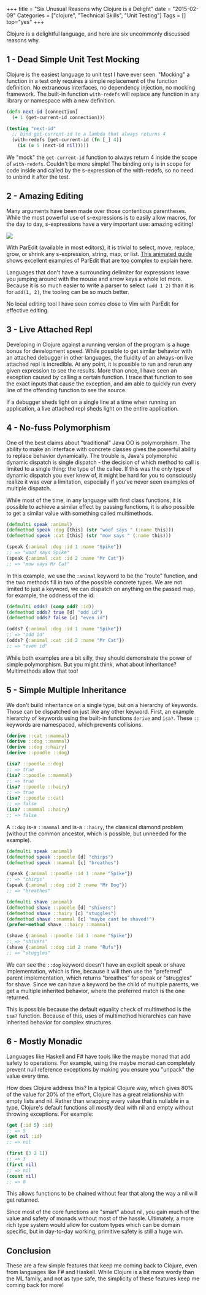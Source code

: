 +++
title = "Six Unusual Reasons why Clojure is a Delight"
date = "2015-02-09"
Categories = ["clojure", "Technical Skills", "Unit Testing"]
Tags = []
top="yes"
+++

Clojure is a delightful language, and here are six uncommonly
discussed reasons why.

## 1 - Dead Simple Unit Test Mocking

Clojure is the easiest language to unit test I have ever
seen. "Mocking" a function in a test only requires a simple
replacement of the function definition. No extraneous interfaces, no
dependency injection, no mocking framework.  The built-in function ```with-redefs```
will replace any function in any library or
namespace with a new definition.

``` clojure
(defn next-id [connection]
  (+ 1 (get-current-id connection)))

(testing "next-id"
  ;; bind get-current-id to a lambda that always returns 4 
  (with-redefs [get-current-id (fn [_] 4)]
    (is (= 5 (next-id nil)))))
```

We "mock" the ```get-current-id``` function to always return 4 inside
the scope of ```with-redefs```. Couldn't be more simple! The binding
only is in scope for code inside and called by the s-expression of the
with-redefs, so no need to unbind it after the test.

## 2 - Amazing Editing

Many arguments have been made over those contentious
parentheses. While the most powerful use of s-expressions is to easily
allow macros, for the day to day, s-expressions have a very important
use: amazing editing!

<img src="http://danmidwood.com/assets/animated-paredit/paredit-slurp-barf.gif"></img>

With ParEdit (available in most editors), it is trivial to select,
move, replace, grow, or shrink any s-expression, string, map, or
list. [This animated guide](http://danmidwood.com/content/2014/11/21/animated-paredit.html)
shows excellent examples of ParEdit that are too
complex to explain here.

Languages that don't have a surrounding delimiter for expressions
leave you jumping around with the mouse and arrow keys a whole lot more.
Because it is so much easier to write a parser to select ```(add 1 2)```
than it is for ```add(1, 2)```, the tooling can be so much better.

No local editing tool I have seen comes close to Vim with ParEdit for
effective editing. 

## 3 - Live Attached Repl

Developing in Clojure against a running version of the program is a
huge bonus for development speed. While possible to get similar
behavior with an attached debugger in other languages, the fluidity of
an always-on live attached repl is incredible. At any point, it is
possible to run and rerun any given expression to see the
results. More than once, I have seen an exception caused by calling a
certain function. I trace that function to see the exact inputs that
cause the exception, and am able to quickly run every line of the
offending function to see the source.

If a debugger sheds light on a single line at a time when running an
application, a live attached repl sheds light on the entire
application.

## 4 - No-fuss Polymorphism

One of the best claims about "traditional" Java OO is
polymorphism. The ability to make an interface with concrete classes
gives the powerful ability to replace behavior dynamically. The
trouble is, Java's polymorphic dynamic dispatch is single dispatch - the
decision of which method to call is limited to a single thing: the
type of the callee. If this was the only type of dynamic dispatch you
ever knew of, it might be hard for you to consciously realize it was
ever a limitation, especially if you've never seen examples of
multiple dispatch.

While most of the time, in any language with first class functions, it
is possible to achieve a similar effect by passing functions, it is
also possible to get a similar value with something called multimethods.

``` clojure
(defmulti speak :animal)
(defmethod speak :dog [this] (str "woof says " (:name this)))
(defmethod speak :cat [this] (str "mow says " (:name this)))

(speak {:animal :dog :id 1 :name "Spike"})
;; => "woof says Spike"
(speak {:animal :cat :id 2 :name "Mr Cat"})
;; => "mow says Mr Cat"
```

In this example, we use the ```:animal``` keyword to be the "route" function,
and the two methods fill in two of the possible concrete types. We are
not limited to just a keyword, we can dispatch on anything on the
passed map, for example, the oddness of the id:

``` clojure
(defmulti odds? (comp odd? :id))
(defmethod odds? true [d] "odd id")
(defmethod odds? false [c] "even id")

(odds? {:animal :dog :id 1 :name "Spike"})
;; => "odd id"
(odds? {:animal :cat :id 2 :name "Mr Cat"})
;; => "even id"
```

While both examples are a bit silly, they should demonstrate the power
of simple polymorphism. But you might think, what about inheritance?
Multimethods allow that too!

## 5 - Simple Multiple Inheritance

We don't build inheritance on a single type, but on a hierarchy of
keywords. Those can be dispatched on just like any other
keyword. First, an example hierarchy of keywords using the built-in
functions ```derive``` and ```isa?```. These ```::``` keywords are
namespaced, which prevents collisions.

``` clojure
(derive ::cat ::mammal)
(derive ::dog ::mammal)
(derive ::dog ::hairy)
(derive ::poodle ::dog)

(isa? ::poodle ::dog)
;; => true
(isa? ::poodle ::mammal)
;; => true
(isa? ::poodle ::hairy)
;; => true
(isa? ::poodle ::cat)
;; => false
(isa? ::mammal ::hairy)
;; => false
```

A ```::dog``` is-a ```::mammal``` and is-a ```::hairy```, the
classical diamond problem (without the common ancestor, which is
possible, but unneeded for the example).

``` clojure
(defmulti speak :animal)
(defmethod speak ::poodle [d] "chirps")
(defmethod speak ::mammal [c] "breathes")

(speak {:animal ::poodle :id 1 :name "Spike"})
;; => "chirps"
(speak {:animal ::dog :id 2 :name "Mr Dog"})
;; => "breathes"

(defmulti shave :animal)
(defmethod shave ::poodle [d] "shivers")
(defmethod shave ::hairy [c] "stuggles")
(defmethod shave ::mammal [c] "maybe cant be shaved!")
(prefer-method shave ::hairy ::mammal)

(shave {:animal ::poodle :id 1 :name "Spike"})
;; => "shivers"
(shave {:animal ::dog :id 2 :name "Rufs"})
;; => "stuggles"
```

We can see the ```::dog``` keyword doesn't have an explicit speak or shave
implementation, which is fine, because it will then use the "preferred"
parent implementation, which returns "breathes" for speak or
"struggles" for shave. Since we can have a keyword be the child of
multiple parents, we get a multiple inherited behavior, where the
preferred match is the one returned.

This is possible because the default equality check of multimethod is
the ```isa?``` function. Because of this, uses of multimethod
hierarchies can have inherited behavior for complex structures.

## 6 - Mostly Monadic

Languages like Haskell and F# have tools like the maybe monad that add
safety to operations. For example, using the maybe monad can
completely prevent null reference exceptions by making you ensure you
"unpack" the value every time.

How does Clojure address this? In a typical Clojure way, which gives
80% of the value for 20% of the effort, Clojure has a great
relationship with empty lists and nil. Rather than wrapping every
value that is nullable in a type, Clojure's default functions all
_mostly_ deal with nil and empty without throwing exceptions. For
example:

``` clojure
(get {:id 5} :id)
;; => 5
(get nil :id)
;; => nil

(first [3 2 1])
;; => 3
(first nil)
;; => nil
(count nil)
;; => 0
```

This allows functions to be chained without fear that along the way a
nil will get returned.

Since most of the core functions are "smart" about nil, you gain much
of the value and safety of monads without most of the
hassle. Ultimately, a more rich type system would allow for custom
types which can be domain specific, but in day-to-day working,
primitive safety is still a huge win.

## Conclusion

These are a few simple features that keep me coming back to Clojure,
even from languages like F# and Haskell. While Clojure is a bit more
wordy than the ML family, and not as type safe, the simplicity of
these features keep me coming back for more!
